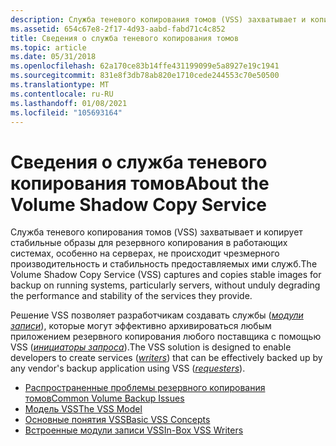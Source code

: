 ```yaml
---
description: Служба теневого копирования томов (VSS) захватывает и копирует стабильные образы для резервного копирования в работающих системах, особенно на серверах, не происходит чрезмерного производительность и стабильность предоставляемых ими служб.
ms.assetid: 654c67e8-2f17-4d93-aabd-fabd71c4c852
title: Сведения о служба теневого копирования томов
ms.topic: article
ms.date: 05/31/2018
ms.openlocfilehash: 62a170ce83b14ffe431199099e5a8927e19c1941
ms.sourcegitcommit: 831e8f3db78ab820e1710cede244553c70e50500
ms.translationtype: MT
ms.contentlocale: ru-RU
ms.lasthandoff: 01/08/2021
ms.locfileid: "105693164"
---
```

# <a name="about-the-volume-shadow-copy-service"></a><span data-ttu-id="cb527-103">Сведения о служба теневого копирования томов</span><span class="sxs-lookup"><span data-stu-id="cb527-103">About the Volume Shadow Copy Service</span></span>

<span data-ttu-id="cb527-104">Служба теневого копирования томов (VSS) захватывает и копирует стабильные образы для резервного копирования в работающих системах, особенно на серверах, не происходит чрезмерного производительность и стабильность предоставляемых ими служб.</span><span class="sxs-lookup"><span data-stu-id="cb527-104">The Volume Shadow Copy Service (VSS) captures and copies stable images for backup on running systems, particularly servers, without unduly degrading the performance and stability of the services they provide.</span></span>

<span data-ttu-id="cb527-105">Решение VSS позволяет разработчикам создавать службы ([*модули записи*](vssgloss-w.md)), которые могут эффективно архивироваться любым приложением резервного копирования любого поставщика с помощью VSS ([*инициаторы запроса*](vssgloss-r.md)).</span><span class="sxs-lookup"><span data-stu-id="cb527-105">The VSS solution is designed to enable developers to create services ([*writers*](vssgloss-w.md)) that can be effectively backed up by any vendor's backup application using VSS ([*requesters*](vssgloss-r.md)).</span></span>

-   [<span data-ttu-id="cb527-106">Распространенные проблемы резервного копирования томов</span><span class="sxs-lookup"><span data-stu-id="cb527-106">Common Volume Backup Issues</span></span>](common-volume-backup-issues.md)
-   [<span data-ttu-id="cb527-107">Модель VSS</span><span class="sxs-lookup"><span data-stu-id="cb527-107">The VSS Model</span></span>](the-vss-model.md)
-   [<span data-ttu-id="cb527-108">Основные понятия VSS</span><span class="sxs-lookup"><span data-stu-id="cb527-108">Basic VSS Concepts</span></span>](basic-vss-concepts.md)
-   [<span data-ttu-id="cb527-109">Встроенные модули записи VSS</span><span class="sxs-lookup"><span data-stu-id="cb527-109">In-Box VSS Writers</span></span>](in-box-vss-writers.md)

 

 



